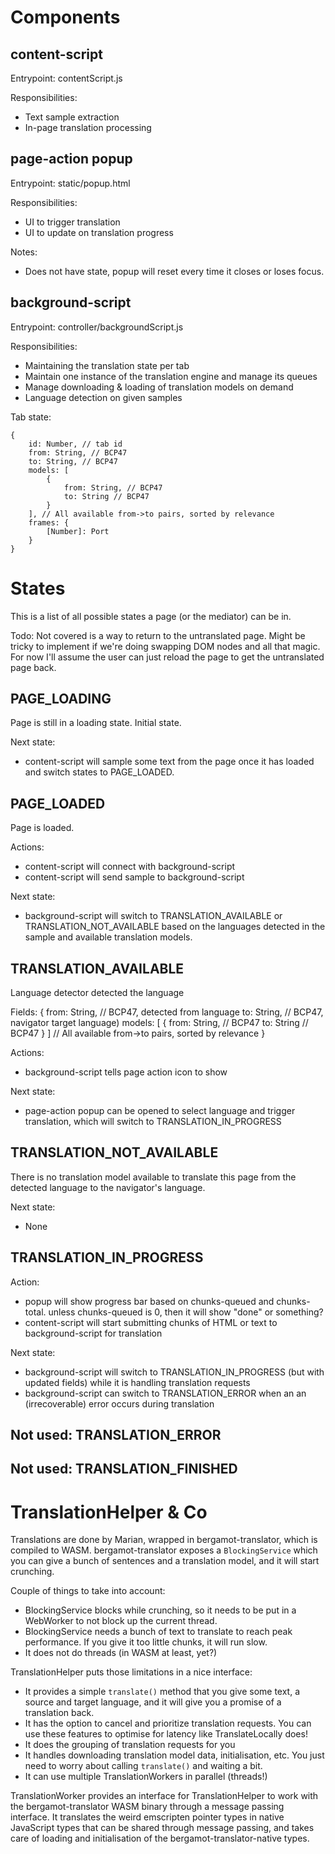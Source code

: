 # Components

## content-script
Entrypoint: contentScript.js

Responsibilities:
- Text sample extraction
- In-page translation processing

## page-action popup
Entrypoint: static/popup.html

Responsibilities:
- UI to trigger translation
- UI to update on translation progress

Notes:
- Does not have state, popup will reset every time it closes or loses focus.

## background-script
Entrypoint: controller/backgroundScript.js

Responsibilities:
- Maintaining the translation state per tab
- Maintain one instance of the translation engine and manage its queues
- Manage downloading & loading of translation models on demand
- Language detection on given samples

Tab state:
```
{
	id: Number, // tab id
	from: String, // BCP47
	to: String, // BCP47
	models: [
		{
			from: String, // BCP47
			to: String // BCP47
		}
	], // All available from->to pairs, sorted by relevance
	frames: {
		[Number]: Port
	}
}
```

# States
This is a list of all possible states a page (or the mediator) can be in.

Todo: Not covered is a way to return to the untranslated page. Might be tricky to implement if we're doing swapping DOM nodes and all that magic. For now I'll assume the user can just reload the page to get the untranslated page back.

## PAGE_LOADING
Page is still in a loading state. Initial state.

Next state:
- content-script will sample some text from the page once it has loaded and switch states to PAGE_LOADED.

## PAGE_LOADED
Page is loaded.

Actions:
- content-script will connect with background-script
- content-script will send sample to background-script

Next state:
- background-script will switch to TRANSLATION_AVAILABLE or TRANSLATION_NOT_AVAILABLE based on the languages detected in the sample and available translation models.

## TRANSLATION_AVAILABLE
Language detector detected the language

Fields: {
	from: String, // BCP47, detected from language
	to: String, // BCP47, navigator target language)
	models: [
		{
			from: String, // BCP47
			to: String // BCP47
		}
	] // All available from->to pairs, sorted by relevance
}

Actions:
- background-script tells page action icon to show

Next state:
- page-action popup can be opened to select language and trigger translation, which will switch to TRANSLATION_IN_PROGRESS

## TRANSLATION_NOT_AVAILABLE
There is no translation model available to translate this page from the detected language to the navigator's language.

Next state:
- None

## TRANSLATION_IN_PROGRESS

Action:
- popup will show progress bar based on chunks-queued and chunks-total. unless chunks-queued is 0, then it will show "done" or something?
- content-script will start submitting chunks of HTML or text to background-script for translation

Next state:
- background-script will switch to TRANSLATION_IN_PROGRESS (but with updated fields) while it is handling translation requests
- background-script can switch to TRANSLATION_ERROR when an an (irrecoverable) error occurs during translation

## Not used: TRANSLATION_ERROR

## Not used: TRANSLATION_FINISHED

# TranslationHelper & Co

Translations are done by Marian, wrapped in bergamot-translator, which is compiled to WASM. bergamot-translator exposes a `BlockingService` which you can give a bunch of sentences and a translation model, and it will start crunching.

Couple of things to take into account:

- BlockingService blocks while crunching, so it needs to be put in a WebWorker to not block up the current thread.
- BlockingService needs a bunch of text to translate to reach peak performance. If you give it too little chunks, it will run slow.
- It does not do threads (in WASM at least, yet?)

TranslationHelper puts those limitations in a nice interface:

- It provides a simple `translate()` method that you give some text, a source and target language, and it will give you a promise of a translation back.
- It has the option to cancel and prioritize translation requests. You can use these features to optimise for latency like TranslateLocally does!
- It does the grouping of translation requests for you
- It handles downloading translation model data, initialisation, etc. You just need to worry about calling `translate()` and waiting a bit.
- It can use multiple TranslationWorkers in parallel (threads!)

TranslationWorker provides an interface for TranslationHelper to work with the bergamot-translator WASM binary through a message passing interface. It translates the weird emscripten pointer types in native JavaScript types that can be shared through message passing, and takes care of loading and initialisation of the bergamot-translator-native types.

